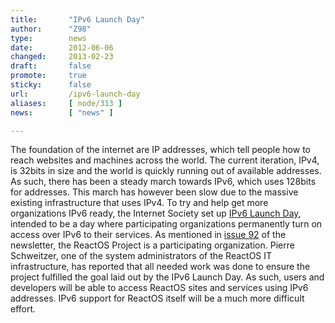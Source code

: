 ```yaml
---
title:       "IPv6 Launch Day"
author:      "Z98"
type:        news
date:        2012-06-06
changed:     2013-02-23
draft:       false
promote:     true
sticky:      false
url:         /ipv6-launch-day
aliases:     [ node/313 ]
news:        [ "news" ]

---
```


<p>The foundation of the internet are IP addresses, which tell people how to reach websites and machines across the world. The current iteration, IPv4, is 32bits in size and the world is quickly running out of available addresses. As such, there has been a steady march towards IPv6, which uses 128bits for addresses. This march has however been slow due to the massive existing infrastructure that uses IPv4. To try and help get more organizations IPv6 ready, the Internet Society set up <a href="http://www.worldipv6launch.org/">IPv6 Launch Day</a>, intended to be a day where participating organizations permanently turn on access over IPv6 to their services. As mentioned in <a href="../en/newsletter_92.html">issue 92</a> of the newsletter, the ReactOS Project is a participating organization. Pierre Schweitzer, one of the system administrators of the ReactOS IT infrastructure, has reported that all needed work was done to ensure the project fulfilled the goal laid out by the IPv6 Launch Day. As such, users and developers will be able to access ReactOS sites and services using IPv6 addresses. IPv6 support for ReactOS itself will be a much more difficult effort.</p>
